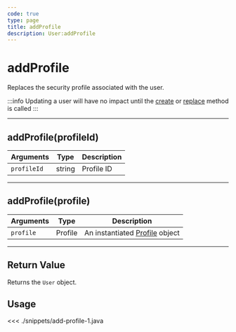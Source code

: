 ```yaml
---
code: true
type: page
title: addProfile
description: User:addProfile
---
```


# addProfile

Replaces the security profile associated with the user.

:::info
Updating a user will have no impact until the [create](/sdk/java/2/core-classes/user/create/) or [replace](/sdk/java/2/core-classes/user/replace) method is called
:::

---

## addProfile(profileId)

| Arguments   | Type   | Description |
| ----------- | ------ | ----------- |
| `profileId` | string | Profile ID  |

---

## addProfile(profile)

| Arguments | Type    | Description                                                           |
| --------- | ------- | --------------------------------------------------------------------- |
| `profile` | Profile | An instantiated [Profile](/sdk/java/2/core-classes/profile) object |

---

## Return Value

Returns the `User` object.

## Usage

<<< ./snippets/add-profile-1.java

